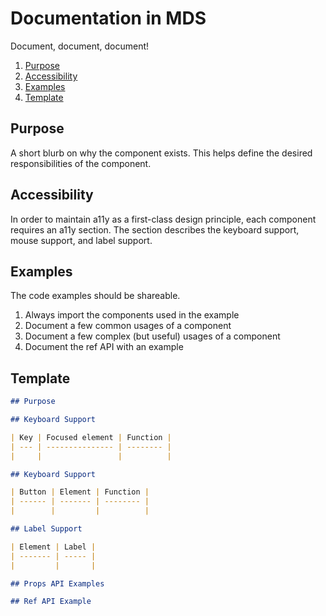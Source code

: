 # Documentation in MDS

Document, document, document!

1. [Purpose](#purpose)
1. [Accessibility](#accessibility)
1. [Examples](#examples)
1. [Template](#template)

## Purpose

A short blurb on why the component exists.
This helps define the desired responsibilities of the component.

## Accessibility

In order to maintain a11y as a first-class design principle,
each component requires an a11y section.
The section describes the keyboard support, mouse support, and label support.

## Examples

The code examples should be shareable.

1. Always import the components used in the example
1. Document a few common usages of a component
1. Document a few complex (but useful) usages of a component
1. Document the ref API with an example

## Template

```md
## Purpose

## Keyboard Support

| Key | Focused element | Function |
| --- | --------------- | -------- |
|     |                 |          |

## Keyboard Support

| Button | Element | Function |
| ------ | ------- | -------- |
|        |         |          |

## Label Support

| Element | Label |
| ------- | ----- |
|         |       |

## Props API Examples

## Ref API Example
```
